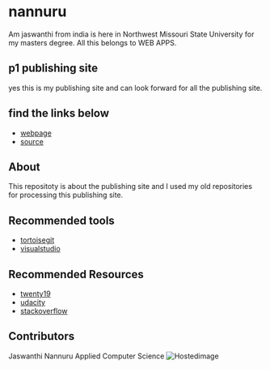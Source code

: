 # nannuru
Am jaswanthi from india is here in Northwest Missouri State University for my masters degree. All this belongs to WEB APPS.
## p1 publishing site
yes this is my publishing site and can look forward for all the publishing site.
## find the links below
- [webpage](https://github.com/JaswanthiNannuru)
- [source](https://github.com/JaswanthiNannuru/working-with-markdown)
## About
This repositoty is about the publishing site and I used my old repositories for processing this publishing site.
## Recommended tools
- [tortoisegit](https://tortoisegit.org/)
- [visualstudio](https://code.visualstudio.com/)
## Recommended Resources
- [twenty19](http://www.twenty19.com/)
- [udacity](https://www.udacity.com/)
- [stackoverflow](https://stackoverflow.com/)
## Contributors
Jaswanthi Nannuru
Applied Computer Science
![Hostedimage](https://upload.wikimedia.org/wikipedia/commons/5/5e/Authentic_Worcester-made_smiley_face%2C_Harvey_Ball.jpg)

